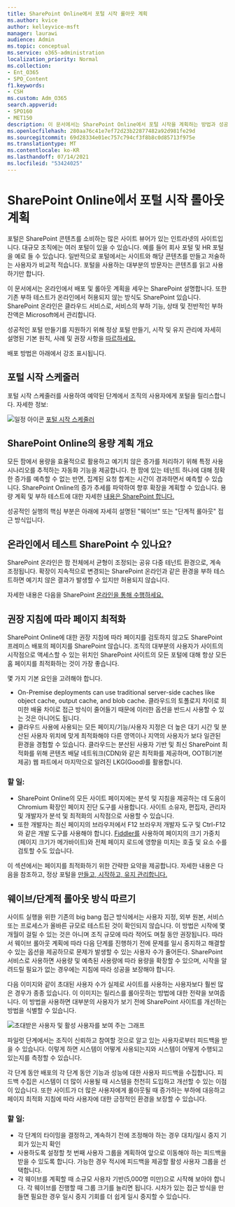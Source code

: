 ```yaml
---
title: SharePoint Online에서 포털 시작 롤아웃 계획
ms.author: kvice
author: kelleyvice-msft
manager: laurawi
audience: Admin
ms.topic: conceptual
ms.service: o365-administration
localization_priority: Normal
ms.collection:
- Ent_O365
- SPO_Content
f1.keywords:
- CSH
ms.custom: Adm_O365
search.appverid:
- SPO160
- MET150
description: 이 문서에서는 SharePoint Online에서 포털 시작을 계획하는 방법과 성공적인 실행을 위해 취할 단계에 대해 설명합니다.
ms.openlocfilehash: 280aa76c41e7ef72d23b22877482a92d981fe29d
ms.sourcegitcommit: 69d28334e01ec757c794cf3f8b8c0d85713f975e
ms.translationtype: MT
ms.contentlocale: ko-KR
ms.lasthandoff: 07/14/2021
ms.locfileid: "53424025"
---
```

# <a name="planning-your-portal-launch-roll-out-plan-in-sharepoint-online"></a>SharePoint Online에서 포털 시작 롤아웃 계획

포털은 SharePoint 콘텐츠를 소비하는 많은 사이트 뷰어가 있는 인트라넷의 사이트입니다. 대규모 조직에는 여러 포털이 있을 수 있습니다. 예를 들어 회사 포털 및 HR 포털을 예로 들 수 있습니다. 일반적으로 포털에서는 사이트와 해당 콘텐츠를 만들고 저술하는 사용자가 비교적 적습니다. 포털을 사용하는 대부분의 방문자는 콘텐츠를 읽고 사용하기만 합니다.

이 문서에서는 온라인에서 배포 및 롤아웃 계획을 세우는 SharePoint 설명합니다. 또한 기존 부하 테스트가 온라인에서 허용되지 않는 방식도 SharePoint 있습니다. SharePoint 온라인은 클라우드 서비스로, 서비스의 부하 기능, 상태 및 전반적인 부하 잔액은 Microsoft에서 관리합니다.

성공적인 포털 만들기를 지원하기 위해 정상 포털 만들기, 시작 및 유지 관리에 자세히 설명된 기본 원칙, 사례 및 권장 사항을 [따르하세요.](/sharepoint/portal-health) 

배포 방법은 아래에서 강조 표시됩니다.

## <a name="portal-launch-scheduler"></a>포털 시작 스케줄러

포털 시작 스케줄러를 사용하여 예약된 단계에서 조직의 사용자에게 포털을 릴리스합니다. 자세한 정보: 

![일정 아이콘](https://docs.microsoft.com/Office/media/icons/calendar.png "포털 시작 스케줄러")  [포털 시작 스케줄러](https://docs.microsoft.com/microsoft-365/enterprise/portallaunchscheduler)



## <a name="overview-of-capacity-planning-in-sharepoint-online"></a>SharePoint Online의 용량 계획 개요
모든 팜에서 용량을 효율적으로 활용하고 예기치 않은 증가를 처리하기 위해 특정 사용 시나리오를 추적하는 자동화 기능을 제공합니다. 한 팜에 있는 테넌트 하나에 대해 정확한 증가를 예측할 수 없는 반면, 집계된 요청 합계는 시간이 경과하면서 예측할 수 있습니다. SharePoint Online의 증가 추세를 파악하여 향후 확장을 계획할 수 있습니다. 용량 계획 및 부하 테스트에 대한 자세한 [내용은 SharePoint 합니다.](capacity-planning-and-load-testing-sharepoint-online.md)

성공적인 실행의 핵심 부분은 아래에 자세히 설명된 "웨이브" 또는 "단계적 롤아웃" 접근 방식입니다. 

## <a name="can-i-load-test-sharepoint-online"></a>온라인에서 테스트 SharePoint 수 있나요?
SharePoint 온라인은 팜 전체에서 균형이 조정되는 공유 다중 테넌트 환경으로, 계속 조정됩니다. 확장이 지속적으로 변경되는 SharePoint 온라인과 같은 환경을 부하 테스트하면 예기치 않은 결과가 발생할 수 있지만 허용되지 않습니다. 

자세한 내용은 다음을 SharePoint [온라인을 통해 수행하세요.](capacity-planning-and-load-testing-sharepoint-online.md)

## <a name="optimize-pages-by-following-recommended-guidelines"></a>권장 지침에 따라 페이지 최적화
SharePoint Online에 대한 권장 지침에 따라 페이지를 검토하지 않고도 SharePoint 프레미스 배포의 페이지를 SharePoint 않습니다. 조직의 대부분의 사용자가 사이트의 시작점으로 액세스할 수 있는 위치인 SharePoint 사이트의 모든 포털에 대해 항상 모든 홈 페이지를 최적화하는 것이 가장 좋습니다.

몇 가지 기본 요인을 고려해야 합니다.
- On-Premise deployments can use traditional server-side caches like object cache, output cache, and blob cache. 클라우드의 토폴로지 차이로 희미한 배율 차이로 접근 방식이 줄어들기 때문에 이러한 옵션을 반드시 사용할 수 있는 것은 아니어도 됩니다.
- 클라우드 사용에 사용되는 모든 페이지/기능/사용자 지정은 더 높은 대기 시간 및 분산된 사용자 위치에 맞게 최적화해야 다른 영역이나 지역의 사용자가 보다 일관된 환경을 경험할 수 있습니다. 클라우드는 분산된 사용자 기반 및 최신 SharePoint 최적화를 위해 콘텐츠 배달 네트워크(CDN)와 같은 최적화를 제공하며, OOTB(기본 제공) 웹 파트에서 마지막으로 알려진 LKG(Good)를 활용합니다.

### <a name="what-to-do"></a>할 일:
 - SharePoint Online의 모든 사이트 페이지에는 [](./page-diagnostics-for-spo.md)분석 및 지침을 제공하는 데 도움이 Chromium 확장인 페이지 진단 도구를 사용합니다. 사이트 소유자, 편집자, 관리자 및 개발자가 분석 및 최적화의 시작점으로 사용할 수 있습니다.
 - 또한 개발자는 최신 페이지의 브라우저에서 F12 브라우저 개발자 도구 및 Ctrl-F12와 같은 개발 도구를 사용해야 합니다. [Fiddler를](https://www.telerik.com/download/fiddler) 사용하여 페이지의 크기 가중치(페이지 크기가 메가바이트)와 전체 페이지 로드에 영향을 미치는 호출 및 요소 수를 검토할 수도 있습니다. 

이 섹션에서는 페이지를 최적화하기 위한 간략한 요약을 제공합니다.  자세한 내용은 다음을 참조하고, 정상 포털을 [만들고, 시작하고, 유지 관리합니다.](/sharepoint/portal-health)

## <a name="follow-a-wave--phased-roll-out-approach"></a>웨이브/단계적 롤아웃 방식 따르기
사이트 실행을 위한 기존의 big bang 접근 방식에서는 사용자 지정, 외부 원본, 서비스 또는 프로세스가 올바른 규모로 테스트된 것이 확인되지 않습니다. 이 방법은 시작에 몇 개월이 걸릴 수 있는 것은 아니며 조직 규모에 따라 적어도 며칠 동안 권장됩니다. 따라서 웨이브 롤아웃 계획에 따라 다음 단계를 진행하기 전에 문제를 일시 중지하고 해결할 수 있는 옵션을 제공하므로 문제가 발생할 수 있는 사용자 수가 줄어든다. SharePoint 서비스로 사용하면 사용량 및 예측된 사용량에 따라 용량을 확장할 수 있으며, 시작을 알려드릴 필요가 없는 경우에는 지침에 따라 성공을 보장해야 합니다.
  
다음 이미지와 같이 초대된 사용자 수가 실제로 사이트를 사용하는 사용자보다 훨씬 많은 경우가 종종 있습니다. 이 이미지는 릴리스를 롤아웃하는 방법에 대한 전략을 보여줍니다. 이 방법을 사용하면 대부분의 사용자가 보기 전에 SharePoint 사이트를 개선하는 방법을 식별할 수 있습니다.
  
![초대받은 사용자 및 활성 사용자를 보여 주는 그래프](../media/0bc14a20-9420-4986-b9b9-fbcd2c6e0fb9.png)
  
파일럿 단계에서는 조직이 신뢰하고 참여할 것으로 알고 있는 사용자로부터 피드백을 받을 수 있습니다. 이렇게 하면 시스템이 어떻게 사용되는지와 시스템이 어떻게 수행되고 있는지를 측정할 수 있습니다.
  
각 단계 동안 배포의 각 단계 동안 기능과 성능에 대한 사용자 피드백을 수집합니다. 피드백 수집은 시스템이 더 많이 사용될 때 시스템을 천천히 도입하고 개선할 수 있는 이점이 있습니다. 또한 사이트가 더 많은 사용자에게 롤아웃될 때 증가하는 부하에 대응하고 페이지 최적화 지침에 따라 사용자에 대한 긍정적인 환경을 보장할 수 있습니다.

### <a name="what-to-do"></a>할 일:
- 각 단계의 타이밍을 결정하고, 계속하기 전에 조정해야 하는 경우 대치/일시 중지 기회가 있는지 확인
- 사용하도록 설정할 첫 번째 사용자 그룹을 계획하여 앞으로 이동해야 하는 피드백을 받을 수 있도록 합니다.  가능한 경우 적시에 피드백을 제공할 활성 사용자 그룹을 선택합니다.
- 각 웨이브를 계획할 때 소규모 사용자 기반(5,000명 미만)으로 시작해 보아야 합니다. 각 웨이브를 진행할 때 그룹 크기를 늘리면 됩니다. 시차가 있는 접근 방식을 만들면 필요한 경우 일시 중지 기회를 더 쉽게 일시 중지할 수 있습니다.